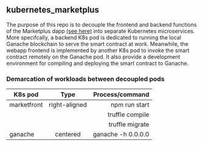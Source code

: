 ## kubernetes_marketplus
The purpose of this repo is to decouple the frontend and backend functions of the Marketplus dapp [(see here)](https://github.com/snpsuen/Marketplus) into separate Kubernetes microservices. More specifcally, a backend K8s pod is dedicated to running the local Ganache blockchain to serve the smart contract at work. Meanwhile, the webapp frontend is implemented by another K8s pod to invoke the smart contract remotely on the Ganache pod. It also provide a development environment for compiling and deploying the smart contract to Ganache.

### Demarcation of workloads between decoupled pods

| K8s pod       | Type          | Process/command     |
| ------------- |:-------------:| -------------------:|
| marketfront   | right-aligned | npm run start       |
|               |               | truffle compile     |
|               |               | truffle migrate     |
| ganache       | centered      | ganache -h 0.0.0.0  |



